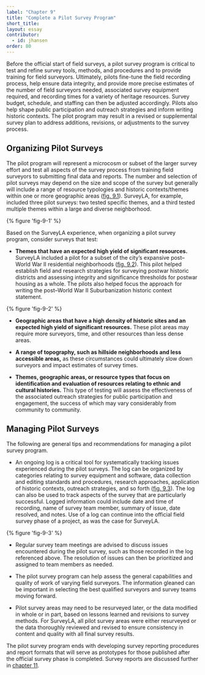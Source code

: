 ```yaml
---
label: "Chapter 9"
title: "Complete a Pilot Survey Program"
short_title: 
layout: essay
contributor:
  - id: jhansen
order: 80
---
```


Before the official start of field surveys, a pilot survey program is critical to test and refine survey tools, methods, and procedures and to provide training for field surveyors. Ultimately, pilots fine-tune the field recording process, help ensure data integrity, and provide more precise estimates of the number of field surveyors needed, associated survey equipment required, and recording times for a variety of heritage resources. Survey budget, schedule, and staffing can then be adjusted accordingly. Pilots also help shape public participation and outreach strategies and inform writing historic contexts. The pilot program may result in a revised or supplemental survey plan to address additions, revisions, or adjustments to the survey process.

## Organizing Pilot Surveys

The pilot program will represent a microcosm or subset of the larger survey effort and test all aspects of the survey process from training field surveyors to submitting final data and reports. The number and selection of pilot surveys may depend on the size and scope of the survey but generally will include a range of resource typologies and historic contexts/themes within one or more geographic areas ([fig. 9.1](#fig-9-1)). SurveyLA, for example, included three pilot surveys: two tested specific themes, and a third tested multiple themes within a large and diverse neighborhood.

{% figure 'fig-9-1' %}

Based on the SurveyLA experience, when organizing a pilot survey program, consider surveys that test:

-   **Themes that have an expected high yield of significant resources.** SurveyLA included a pilot for a subset of the city’s expansive post–World War II residential neighborhoods ([fig. 9.2](#fig-9-2)). This pilot helped establish field and research strategies for surveying postwar historic districts and assessing integrity and significance thresholds for postwar housing as a whole. The pilots also helped focus the approach for writing the post–World War II Suburbanization historic context statement.

{% figure 'fig-9-2' %}

-   **Geographic areas that have a high density of historic sites and an expected high yield of significant resources.** These pilot areas may require more surveyors, time, and other resources than less dense areas.

-   **A range of topography, such as hillside neighborhoods and less accessible areas,** as these circumstances could ultimately slow down surveyors and impact estimates of survey times.

-   **Themes, geographic areas, or resource types that focus on identification and evaluation of resources relating to ethnic and cultural histories.** This type of testing will assess the effectiveness of the associated outreach strategies for public participation and engagement, the success of which may vary considerably from community to community.

## Managing Pilot Surveys 

The following are general tips and recommendations for managing a pilot survey program.

-   An ongoing log is a critical tool for systematically tracking issues experienced during the pilot surveys. The log can be organized by categories relating to survey equipment and software, data collection and editing standards and procedures, research approaches, application of historic contexts, outreach strategies, and so forth ([fig. 9.3](#fig-9-3)). The log can also be used to track aspects of the survey that are particularly successful. Logged information could include date and time of recording, name of survey team member, summary of issue, date resolved, and notes. Use of a log can continue into the official field survey phase of a project, as was the case for SurveyLA.

{% figure 'fig-9-3' %}

-   Regular survey team meetings are advised to discuss issues encountered during the pilot survey, such as those recorded in the log referenced above. The resolution of issues can then be prioritized and assigned to team members as needed.

-   The pilot survey program can help assess the general capabilities and quality of work of varying field surveyors. The information gleaned can be important in selecting the best qualified surveyors and survey teams moving forward.

-   Pilot survey areas may need to be resurveyed later, or the data modified in whole or in part, based on lessons learned and revisions to survey methods. For SurveyLA, all pilot survey areas were either resurveyed or the data thoroughly reviewed and revised to ensure consistency in content and quality with all final survey results.

The pilot survey program ends with developing survey reporting procedures and report formats that will serve as prototypes for those published after the official survey phase is completed. Survey reports are discussed further in [chapter 11](/part-2/chapter-11/).
